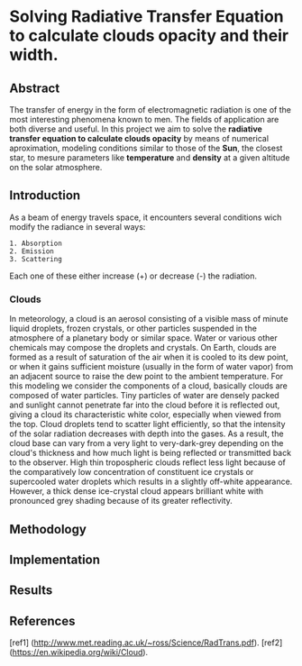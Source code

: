 Solving Radiative Transfer Equation to calculate clouds opacity and their width.
===================================

## Abstract

The transfer of energy in the form of electromagnetic radiation is one of the most interesting phenomena known to men. The fields of application are both diverse and useful. In this project we aim to solve the **radiative transfer equation to calculate clouds opacity** by means of numerical aproximation, modeling conditions similar to those of the **Sun**, the closest star, to mesure parameters like __temperature__ and __density__ at a given altitude on the solar atmosphere. 

## Introduction

As a beam of energy travels space, it encounters several conditions wich modify the radiance in several ways:

    1. Absorption
    2. Emission 
    3. Scattering

Each one of these either increase (+) or decrease (-) the radiation. 
### Clouds 
In meteorology, a cloud is an aerosol consisting of a visible mass of minute liquid droplets, frozen crystals, or other particles suspended in the atmosphere of a planetary body or similar space. Water or various other chemicals may compose the droplets and crystals. On Earth, clouds are formed as a result of saturation of the air when it is cooled to its dew point, or when it gains sufficient moisture (usually in the form of water vapor) from an adjacent source to raise the dew point to the ambient temperature.
For this modeling we consider the components of a cloud, basically clouds are composed of water particles. Tiny particles of water are densely packed and sunlight cannot penetrate far into the cloud before it is reflected out, giving a cloud its characteristic white color, especially when viewed from the top. Cloud droplets tend to scatter light efficiently, so that the intensity of the solar radiation decreases with depth into the gases. As a result, the cloud base can vary from a very light to very-dark-grey depending on the cloud's thickness and how much light is being reflected or transmitted back to the observer. High thin tropospheric clouds reflect less light because of the comparatively low concentration of constituent ice crystals or supercooled water droplets which results in a slightly off-white appearance. However, a thick dense ice-crystal cloud appears brilliant white with pronounced grey shading because of its greater reflectivity.

## Methodology

## Implementation

## Results

## References

[ref1] (http://www.met.reading.ac.uk/~ross/Science/RadTrans.pdf). 
[ref2] (https://en.wikipedia.org/wiki/Cloud).
